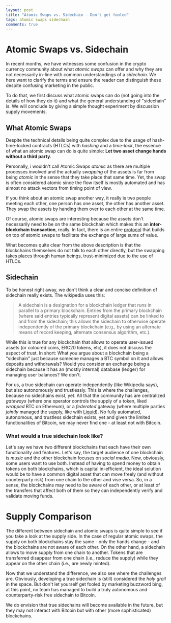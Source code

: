 ```yaml
---
layout: post
title: "Atomic Swaps vs. Sidechain - Don't get fooled"
tags: atomic swaps sidechain
comments: true
---
```


# Atomic Swaps vs. Sidechain

In recent months, we have witnesses some confusion in the crypto currency
community about what *atomic swaps* can offer and why they are not necessarily
in-line with common understandings of a *sidechain*. We here want to clarify
the terms and ensure the reader can distinguish these despite confusing
marketing in the public.

To do that, we first discuss what atomic swaps can do (not going into the
details of how they do it) and what the general understanding of "sidechain"
is. We will conclude by giving a simple thought experiment by discussion supply
movements.

## What Atomic Swaps

Despite the technical details being quite complex due to the usage of
hash-time-locked contracts (HTLCs) with *hashing* and a *time-lock*, the
essence of what an atomic swap can do is quite simple: **Let two asset change
hands without a third party**.

Personally, i wouldn't call Atomic Swaps *atomic* as there are multiple
processes involved and the actually *swapping* of the assets is far from being
*atomic* in the sense that they take place that same time. Yet, the swap is
often considered atomic since the flow itself is mostly automated and has almost
no attack vectors from timing point of view.

If you think about an atomic swap another way, it really is two people meeting
each other, one person has one asset, the other has another asset. They swap
the assets by handing them over to each other at the same time.

Of course, atomic swaps are interesting because the assets don't necessarily
need to be on the same blockchain which makes this an **inter-blockchain
transaction**, really. In fact, there is an entire
[protocol](https://interledger.org) that builds on top of atomic swaps to
facilitate the exchange of large sums of value.

What becomes quite clear from the above description is that the blockchains
themselves do not talk to each other directly, but the swapping takes places
through human beings, trust-minimized due to the use of HTLCs.

## Sidechain

To be honest right away, we don't think a clear and concise definition of
sidechain really exists. The wikipedia uses this:

> A sidechain is a designation for a blockchain ledger that runs in parallel to
> a primary blockchain. Entries from the primary blockchain (where said entries
> typically represent digital assets) can be linked to and from the sidechain;
> this allows the sidechain to otherwise operate independently of the primary
> blockchain (e.g., by using an alternate means of record keeping, alternate
> consensus algorithm, etc.).

While this is true for any blockchain that allows to operate user-issued assets
(or coloured coins, ERC20 tokens, etc), it does not discuss the aspect of
trust. In short: What you argue about a blockchain being a "sidechain" just
because someone manages a BTC symbol on it and allows deposits and withdrawals?
Would you consider an exchange being a sidechain because it has an (mostly
internal) database (ledger) for managing user balances? We don't.

For us, a true sidechain can operate independently (like Wikipedia says), but
also autonomously and trustlessly. This is where the challenges, because no
sidechains exist, yet. All that the community has are centralized *gateways*
(where one operator controls the supply of a token, liked *wrapped* BTC on
Ethereum), or a *federated* gateway (where multiple parties *jointly* managed
the supply, like with [Liquid](https://blockstream.com/liquid/)). No fully
automated, autonomous, and trustless sidechain exists, yet and given the
limited functionalities of Bitcoin, we may never find one - at least not with
Bitcoin.

### What would a true sidechain look like?

Let's say we have two different blockchains that each have their own
functionality and features. Let's say, the target audience of one blockchain is
*music* and the other blockchain focuses on *social media*. Now, obviously,
some users want to use both. Instead of having to spend money to obtain tokens
on both blockchains, which is capital in-efficient, the ideal solution would be
to have a common digital asset that can move freely (and without counterparty
risk) from one chain to the other and vise versa. So, in a sense, the
blockchains may need to be aware of each other, or at least of the transfers
that affect both of them so they can independently verify and validate moving
funds.

# Supply Comparison

The different between sidechain and atomic swaps is quite simple to see if you
take a look at the supply side. In the case of regular atomic swaps, the supply
on both blockchains stay the same - only the hands change - and the blockchains
are not aware of each other. On the other hand, a sidechain allows to move
supply from one chain to another. Tokens that are transferred disappear from
one chain (i.e., reduce the supply) while they appear on the other chain (i.e.,
are newly minted).

Now that we understand the difference, we also see where the challenges are.
Obviously, developing a true sidechain is (still) considered the *holy grail*
in the space. But don't let yourself get fooled by marketing buzzword bing, at
this point, no team has managed to build a truly autonomous and
counterparty-risk free sidechain to Bitcoin.

We do envision that true sidechains will become available in the future, but
they may not interact with Bitcoin but with other (more sophisticated)
blockchains.
